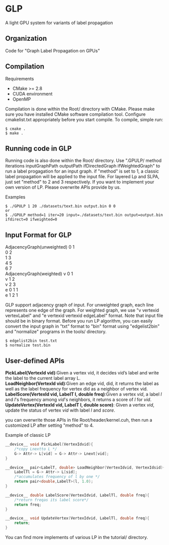 # GLP
A light GPU system for variants of label propagation

Organization
--------
Code for "Graph Label Propagation on GPUs"

Compilation
--------

Requirements

* CMake &gt;= 2.8
* CUDA environment
* OpenMP

Compilation is done within the Root/ directory with CMake. 
Please make sure you have installed CMake software compilation tool.
Configure cmakelist.txt appropriately before you start compile. 
To compile, simple run:

```
$ cmake .
$ make .
```

Running code in GLP
--------
Running code is also done within the Root/ directory. 
Use ".GPULP/ method iterations inputGraphPath outputPath ifDirectedGraph ifWeightedGraph" to run a label progagation for an input graph.
if "method" is set to 1, a classic label propagation will be applied to the input file. 
For layered Lp and SLPA, just set "method" to 2 and 3 respectively. If you want to implement your own version of LP.
Please overwrite APIs provide by us.

Examples
```
$ ./GPULP 1 20 ./datasets/text.bin output.bin 0 0
or
$ ./GPULP method=1 iter=20 input=./datasets/text.bin output=output.bin ifdirect=0 ifweighted=0
```
Input Format for GLP
--------

AdjacencyGraph(unweighted)
0 1  
0 2  
1 3  
4 5  
6 7  
AdjacencyGraph(weighted)
v 0 1  
v 1 2  
v 2 3  
e 0 1 1  
e 1 2 1  

GLP support adjacency graph of input. For unweighted graph,
each line represents one edge of the graph.
For weighted graph, we use "v vertexid vertexLabel" and "e vertexid vertexid edgeLabel" format.
Note that input file should be in binary format.
Before you run LP algorithm, 
you can easily convert the input graph in "txt" format to "bin" format using "edgelist2bin" and "normalize" programs in the tools/ directory.

```
$ edgelist2bin test.txt
$ normalize test.bin
```

User-defined APIs
--------
**PickLabel(VertexId vid)**:Given a vertex vid, it decides vid’s label and write the label to the current label array L.  
**LoadNeighbor(VertexId vid)**:Given an edge vid, did, it returns the label as well as the label frequency for vertex did as a neighbor of vertex vid.  
**LabelScore(VertexId vid, LabelT l, double freq)**:Given a vertex $vid$, a label $l$ and  $l$'s frequency among $vid$'s neighbors, it returns a score of $l$ for $vid$.  
**UpdateVertex(VertexId vid, LabelT l, double score)**: Given a vertex $vid$, update the status of vertex $vid$ with label $l$ and $score$.  

you can overwrite those APIs in file Root/header/kernel.cuh, then run a customized LP after setting "method" to 4.

Example of classic LP
```c++
__device__ void PickLabel(VertexIdvid){
    /*copy Lnextto L */
    G-> Attr-> L[vid] = G-> Attr-> Lnext[vid];
}

__device__ pair<LabelT, double> LoadNeighbor(VertexIdvid, VertexIdsid){
    LabelTl = G-> Attr-> L[sid];
    /*accumulates frequency of l by one */
    return pair<double,LabelT>(l, 1.0);
}

__device__ double LabelScore(VertexIdvid, LabelTl, double freq){
    /*return freqas its label score*/
    return freq;
}

__device__ void UpdateVertex(VertexIdvid, LabelTl, double freq){
    return;
}
```

You can find more implements of various LP in the tutorial/ directory.
